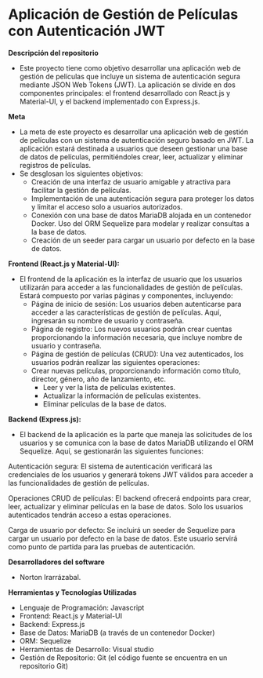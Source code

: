 # Aplicación de Gestión de Películas con Autenticación JWT

**Descripción del repositorio**
- Este proyecto tiene como objetivo desarrollar una aplicación web de gestión de películas que incluye un sistema de autenticación segura mediante JSON Web Tokens (JWT). La aplicación se divide en dos componentes principales: el frontend desarrollado con React.js y Material-UI, y el backend implementado con Express.js.

**Meta**
- La meta de este proyecto es desarrollar una aplicación web de gestión de películas con un sistema de autenticación seguro basado en JWT. La aplicación estará destinada a usuarios que deseen gestionar una base de datos de películas, permitiéndoles crear, leer, actualizar y eliminar registros de películas.
- Se desglosan los siguientes objetivos:
  - Creación de una interfaz de usuario amigable y atractiva para facilitar la gestión de películas.
  - Implementación de una autenticación segura para proteger los datos y limitar el acceso solo a usuarios autorizados.
  - Conexión con una base de datos MariaDB alojada en un contenedor Docker. Uso del ORM Sequelize para modelar y realizar consultas a la base de datos.
  - Creación de un seeder para cargar un usuario por defecto en la base de datos.

**Frontend (React.js y Material-UI):**

- El frontend de la aplicación es la interfaz de usuario que los usuarios utilizarán para acceder a las funcionalidades de gestión de películas. Estará compuesto por varias páginas y componentes, incluyendo:
  - Página de inicio de sesión: Los usuarios deben autenticarse para acceder a las características de gestión de películas. Aquí, ingresarán su nombre de usuario y contraseña.
  - Página de registro: Los nuevos usuarios podrán crear cuentas proporcionando la información necesaria, que incluye nombre de usuario y contraseña.
  - Página de gestión de películas (CRUD): Una vez autenticados, los usuarios podrán realizar las siguientes operaciones:
  - Crear nuevas películas, proporcionando información como título, director, género, año de lanzamiento, etc.
    - Leer y ver la lista de películas existentes.
    - Actualizar la información de películas existentes.
    - Eliminar películas de la base de datos.

**Backend (Express.js):**
- El backend de la aplicación es la parte que maneja las solicitudes de los usuarios y se comunica con la base de datos MariaDB utilizando el ORM Sequelize. Aquí, se gestionarán las siguientes funciones:

Autenticación segura: El sistema de autenticación verificará las credenciales de los usuarios y generará tokens JWT válidos para acceder a las funcionalidades de gestión de películas.

Operaciones CRUD de películas: El backend ofrecerá endpoints para crear, leer, actualizar y eliminar películas en la base de datos. Solo los usuarios autenticados tendrán acceso a estas operaciones.

Carga de usuario por defecto: Se incluirá un seeder de Sequelize para cargar un usuario por defecto en la base de datos. Este usuario servirá como punto de partida para las pruebas de autenticación.

**Desarrolladores del software**
- Norton Irarrázabal.

**Herramientas y Tecnologías Utilizadas**
- Lenguaje de Programación: Javascript
- Frontend: React.js y Material-UI
- Backend: Express.js
- Base de Datos: MariaDB (a través de un contenedor Docker)
- ORM: Sequelize
- Herramientas de Desarrollo: Visual studio
- Gestión de Repositorio: Git (el código fuente se encuentra en un repositorio Git)

